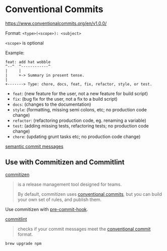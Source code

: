 # Conventional Commits

https://www.conventionalcommits.org/en/v1.0.0/

Format: `<type>(<scope>): <subject>`

`<scope>` is optional

Example:

```
feat: add hat wobble
^--^  ^------------^
|     |
|     +-> Summary in present tense.
|
+-------> Type: chore, docs, feat, fix, refactor, style, or test.
```
- `feat`: (new feature for the user, not a new feature for build script)
- `fix`: (bug fix for the user, not a fix to a build script)
- `docs`: (changes to the documentation)
- `style`: (formatting, missing semi colons, etc; no production code change)
- `refactor`: (refactoring production code, eg. renaming a variable)
- `test`: (adding missing tests, refactoring tests; no production code change)
- `chore`: (updating grunt tasks etc; no production code change)

[semantic commit messages](https://seesparkbox.com/foundry/semantic_commit_messages)

## Use with Commitizen and Commitlint

[commitizen](https://commitizen-tools.github.io/commitizen/)
> is a release management tool designed for teams.
>
> By default, commitizen uses
> [conventional commits](https://www.conventionalcommits.org/), but you can
> build your own set of rules, and publish them.

Use commitizen with [pre-commit-hook](pre-commit-hook.html).

[commitlint](https://github.com/conventional-changelog/commitlint)
> checks if your commit messages meet the
> [conventional commit](https://www.conventionalcommits.org/en/v1.0.0/) format.

```sh
brew upgrade npm
```
